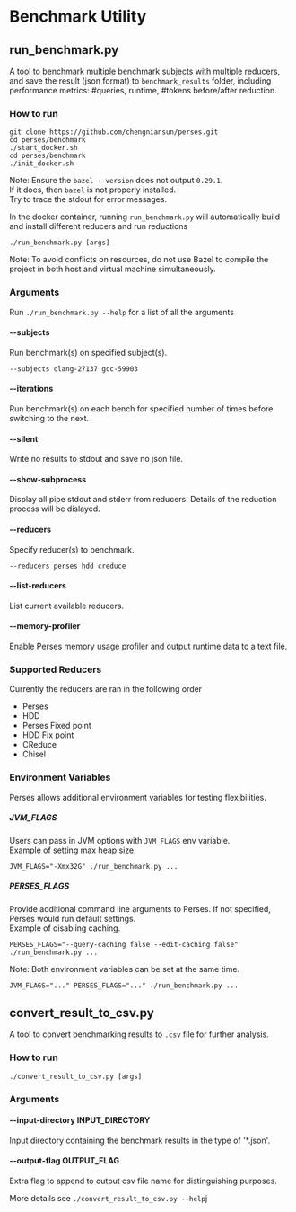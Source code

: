 # Benchmark Utility

## run_benchmark.py

A tool to benchmark multiple benchmark subjects with multiple reducers,
and save the result (json format) to `benchmark_results` folder, 
including performance metrics:
#queries, runtime, #tokens before/after reduction.


### How to run

```shell
git clone https://github.com/chengniansun/perses.git
cd perses/benchmark
./start_docker.sh
cd perses/benchmark
./init_docker.sh
```
Note:
Ensure the `bazel --version` does not output `0.29.1`.  
If it does, then `bazel` is not properly installed.  
Try to trace the stdout for error messages.


In the docker container, running `run_benchmark.py` will automatically build and install different reducers and run reductions 
```shell
./run_benchmark.py [args]
```

Note: To avoid conflicts on resources, do not use Bazel to compile the project 
in both host and virtual machine simultaneously. 

### Arguments
Run ```./run_benchmark.py --help``` for a list of all the arguments

#### --subjects
Run benchmark(s) on specified subject(s). 
```
--subjects clang-27137 gcc-59903
```

#### --iterations
Run benchmark(s) on each bench for specified number of times before switching to the next.

#### --silent
Write no results to stdout and save no json file.

#### --show-subprocess
Display all pipe stdout and stderr from reducers. Details of the reduction process will be dislayed.

#### --reducers
Specify reducer(s) to benchmark. 
```
--reducers perses hdd creduce
```

#### --list-reducers
List current available reducers.

#### --memory-profiler
Enable Perses memory usage profiler and output runtime data to a text file.

### Supported Reducers
Currently the reducers are ran in the following order
* Perses
* HDD
* Perses Fixed point
* HDD Fix point
* CReduce
* Chisel

### Environment Variables
Perses allows additional environment variables for testing flexibilities.  

##### JVM_FLAGS
Users can pass in JVM options with `JVM_FLAGS` env variable.  
Example of setting max heap size,
```
JVM_FLAGS="-Xmx32G" ./run_benchmark.py ...
```

##### PERSES_FLAGS
Provide additional command line arguments to Perses. If not specified, Perses would run default settings.  
Example of disabling caching.
```
PERSES_FLAGS="--query-caching false --edit-caching false" ./run_benchmark.py ...
```

Note: Both environment variables can be set at the same time.
```
JVM_FLAGS="..." PERSES_FLAGS="..." ./run_benchmark.py ...
```

## convert_result_to_csv.py
A tool to convert benchmarking results to `.csv` file for further analysis.
### How to run
```shell
./convert_result_to_csv.py [args]
```
### Arguments
#### --input-directory INPUT_DIRECTORY
Input directory containing the benchmark results in the type of '*.json'.
#### --output-flag OUTPUT_FLAG
Extra flag to append to output csv file name for distinguishing purposes.


More details see `./convert_result_to_csv.py --help`j
